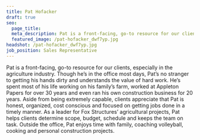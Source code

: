 ```yaml
---
title: Pat Hofacker
draft: true
seo:
  page_title:
  meta_description: Pat is a front-facing, go-to resource for our clients, especially in the agriculture industry.
  featured_image: /pat-hofacker_dwf7yp.jpg
headshot: /pat-hofacker_dwf7yp.jpg
job_position: Sales Representative
---
```


Pat is a front-facing, go-to resource for our clients, especially in the agriculture industry. Though he’s in the office most days, Pat’s no stranger to getting his hands dirty and understands the value of hard work. He’s spent most of his life working on his family’s farm, worked at Appleton Papers for over 30 years and even ran his own construction business for 20 years. Aside from being extremely capable, clients appreciate that Pat is honest, organized, cost conscious and focused on getting jobs done in a timely manner. As a leader for Fox Structures’ agricultural projects, Pat helps clients determine scope, budget, schedule and keeps the team on task. Outside the office, Pat enjoys time with family, coaching volleyball, cooking and personal construction projects.
